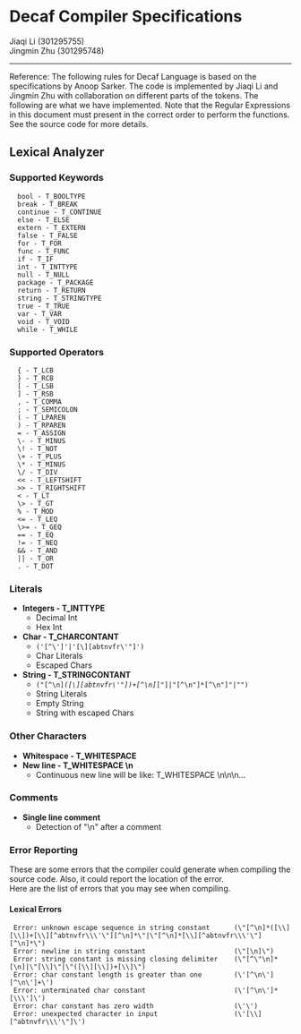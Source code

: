 
Decaf Compiler Specifications
===================
Jiaqi Li (301295755) <br> Jingmin Zhu (301295748)

-------------------

Reference: The following rules for Decaf Language is based on the specifications by Anoop Sarker. 
The code is implemented by Jiaqi Li and Jingmin Zhu with collaboration on different parts of the tokens. 
The following are what we have implemented. 
Note that the Regular Expressions in this document must present in the correct order to perform the functions. See the source code for more details.  

## Lexical Analyzer ##
### Supported Keywords ###
      bool - T_BOOLTYPE
      break - T_BREAK 
      continue - T_CONTINUE
      else - T_ELSE
      extern - T_EXTERN 
      false - T_FALSE
      for - T_FOR     
      func - T_FUNC  
      if - T_IF   
      int - T_INTTYPE   
      null - T_NULL    
      package - T_PACKAGE 
      return - T_RETURN  
      string - T_STRINGTYPE   
      true - T_TRUE
      var - T_VAR    
      void - T_VOID    
      while - T_WHILE 
### Supported Operators ###
      { - T_LCB
      } - T_RCB
      [ - T_LSB
      ] - T_RSB
      , - T_COMMA
      ; - T_SEMICOLON
      ( - T_LPAREN
      ) - T_RPAREN
      = - T_ASSIGN
      \- - T_MINUS
      \! - T_NOT
      \+ - T_PLUS 
      \* - T_MINUS
      \/ - T_DIV 
      << - T_LEFTSHIFT
      >> - T_RIGHTSHIFT
      < - T_LT
      \> - T_GT
      % - T_MOD
      <= - T_LEQ
      \>= - T_GEQ
      == - T_EQ
      != - T_NEQ
      && - T_AND
      || - T_OR
      . - T_DOT
### Literals ###
* <strong> Integers - T_INTTYPE </strong>
    + Decimal Int
    + Hex Int
* <strong> Char - T_CHARCONTANT</strong>
    + <code>(\'[^\\\']\'|\'[\\][abtnvfr\\\'\"]\')</code>
    + Char Literals                 
    + Escaped Chars
* <strong> String - T_STRINGCONTANT</strong>
    + <code>(\"[^\n]*([\\][abtnvfr\\\'\"])+[^\n]*[\"]|\"[^\n\"]*[^\n\"]\"|\"\")</code>
    + String Literals               
    + Empty String
    + String with escaped Chars
    
### Other Characters ###
* <strong> Whitespace - T_WHITESPACE </strong>
* <strong> New line - T_WHITESPACE \n </strong>
    + Continuous new line will be like: T_WHITESPACE \n\n\n...
    
### Comments ###
* <strong> Single line comment </strong>
    + Detection of "\n" after a comment
    
### Error Reporting ###
These are some errors that the compiler could generate when compiling the source code. Also, it could report the location of the error. 
<br>Here are the list of errors that you may see when compiling. 
#### Lexical Errors ####
    
     Error: unknown escape sequence in string constant      (\"[^\n]*([\\][\\])+[\\][^abtnvfr\\\'\"][^\n]*\"|\"[^\n]*[\\][^abtnvfr\\\'\"][^\n]*\")
     Error: newline in string constant                      (\"[\n]\")
     Error: string constant is missing closing delimiter    (\"[^\"\n]*[\n]|\"[\\]\"|\"([\\][\\])+[\\]\")
     Error: char constant length is greater than one        (\'[^\n\'][^\n\']+\')
     Error: unterminated char constant                      (\'[^\n\']*[\\\']\')
     Error: char constant has zero width                    (\'\')                       
     Error: unexpected character in input                   (\'[\\][^abtnvfr\\\'\"]\')
